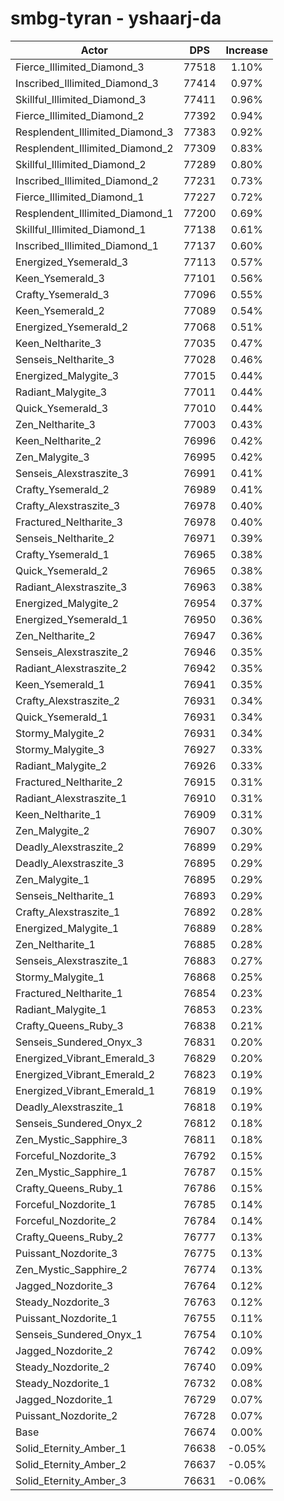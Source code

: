 # smbg-tyran - yshaarj-da
| Actor | DPS | Increase |
|---|:---:|:---:|
|Fierce_Illimited_Diamond_3|77518|1.10%|
|Inscribed_Illimited_Diamond_3|77414|0.97%|
|Skillful_Illimited_Diamond_3|77411|0.96%|
|Fierce_Illimited_Diamond_2|77392|0.94%|
|Resplendent_Illimited_Diamond_3|77383|0.92%|
|Resplendent_Illimited_Diamond_2|77309|0.83%|
|Skillful_Illimited_Diamond_2|77289|0.80%|
|Inscribed_Illimited_Diamond_2|77231|0.73%|
|Fierce_Illimited_Diamond_1|77227|0.72%|
|Resplendent_Illimited_Diamond_1|77200|0.69%|
|Skillful_Illimited_Diamond_1|77138|0.61%|
|Inscribed_Illimited_Diamond_1|77137|0.60%|
|Energized_Ysemerald_3|77113|0.57%|
|Keen_Ysemerald_3|77101|0.56%|
|Crafty_Ysemerald_3|77096|0.55%|
|Keen_Ysemerald_2|77089|0.54%|
|Energized_Ysemerald_2|77068|0.51%|
|Keen_Neltharite_3|77035|0.47%|
|Senseis_Neltharite_3|77028|0.46%|
|Energized_Malygite_3|77015|0.44%|
|Radiant_Malygite_3|77011|0.44%|
|Quick_Ysemerald_3|77010|0.44%|
|Zen_Neltharite_3|77003|0.43%|
|Keen_Neltharite_2|76996|0.42%|
|Zen_Malygite_3|76995|0.42%|
|Senseis_Alexstraszite_3|76991|0.41%|
|Crafty_Ysemerald_2|76989|0.41%|
|Crafty_Alexstraszite_3|76978|0.40%|
|Fractured_Neltharite_3|76978|0.40%|
|Senseis_Neltharite_2|76971|0.39%|
|Crafty_Ysemerald_1|76965|0.38%|
|Quick_Ysemerald_2|76965|0.38%|
|Radiant_Alexstraszite_3|76963|0.38%|
|Energized_Malygite_2|76954|0.37%|
|Energized_Ysemerald_1|76950|0.36%|
|Zen_Neltharite_2|76947|0.36%|
|Senseis_Alexstraszite_2|76946|0.35%|
|Radiant_Alexstraszite_2|76942|0.35%|
|Keen_Ysemerald_1|76941|0.35%|
|Crafty_Alexstraszite_2|76931|0.34%|
|Quick_Ysemerald_1|76931|0.34%|
|Stormy_Malygite_2|76931|0.34%|
|Stormy_Malygite_3|76927|0.33%|
|Radiant_Malygite_2|76926|0.33%|
|Fractured_Neltharite_2|76915|0.31%|
|Radiant_Alexstraszite_1|76910|0.31%|
|Keen_Neltharite_1|76909|0.31%|
|Zen_Malygite_2|76907|0.30%|
|Deadly_Alexstraszite_2|76899|0.29%|
|Deadly_Alexstraszite_3|76895|0.29%|
|Zen_Malygite_1|76895|0.29%|
|Senseis_Neltharite_1|76893|0.29%|
|Crafty_Alexstraszite_1|76892|0.28%|
|Energized_Malygite_1|76889|0.28%|
|Zen_Neltharite_1|76885|0.28%|
|Senseis_Alexstraszite_1|76883|0.27%|
|Stormy_Malygite_1|76868|0.25%|
|Fractured_Neltharite_1|76854|0.23%|
|Radiant_Malygite_1|76853|0.23%|
|Crafty_Queens_Ruby_3|76838|0.21%|
|Senseis_Sundered_Onyx_3|76831|0.20%|
|Energized_Vibrant_Emerald_3|76829|0.20%|
|Energized_Vibrant_Emerald_2|76823|0.19%|
|Energized_Vibrant_Emerald_1|76819|0.19%|
|Deadly_Alexstraszite_1|76818|0.19%|
|Senseis_Sundered_Onyx_2|76812|0.18%|
|Zen_Mystic_Sapphire_3|76811|0.18%|
|Forceful_Nozdorite_3|76792|0.15%|
|Zen_Mystic_Sapphire_1|76787|0.15%|
|Crafty_Queens_Ruby_1|76786|0.15%|
|Forceful_Nozdorite_1|76785|0.14%|
|Forceful_Nozdorite_2|76784|0.14%|
|Crafty_Queens_Ruby_2|76777|0.13%|
|Puissant_Nozdorite_3|76775|0.13%|
|Zen_Mystic_Sapphire_2|76774|0.13%|
|Jagged_Nozdorite_3|76764|0.12%|
|Steady_Nozdorite_3|76763|0.12%|
|Puissant_Nozdorite_1|76755|0.11%|
|Senseis_Sundered_Onyx_1|76754|0.10%|
|Jagged_Nozdorite_2|76742|0.09%|
|Steady_Nozdorite_2|76740|0.09%|
|Steady_Nozdorite_1|76732|0.08%|
|Jagged_Nozdorite_1|76729|0.07%|
|Puissant_Nozdorite_2|76728|0.07%|
|Base|76674|0.00%|
|Solid_Eternity_Amber_1|76638|-0.05%|
|Solid_Eternity_Amber_2|76637|-0.05%|
|Solid_Eternity_Amber_3|76631|-0.06%|

